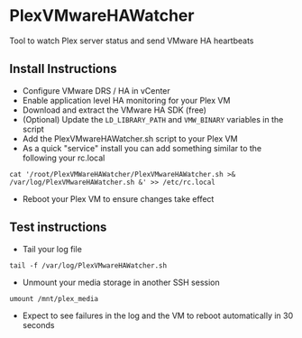 # PlexVMwareHAWatcher
Tool to watch Plex server status and send VMware HA heartbeats

## Install Instructions
- Configure VMware DRS / HA in vCenter
- Enable application level HA monitoring for your Plex VM
- Download and extract the VMware HA SDK (free)
- (Optional) Update the `LD_LIBRARY_PATH` and `VMW_BINARY` variables in the script
- Add the PlexVMwareHAWatcher.sh script to your Plex VM
- As a quick "service" install you can add something similar to the following your rc.local
```
cat '/root/PlexVMWareHAWatcher/PlexVMwareHAWatcher.sh >& /var/log/PlexVMwareHAWatcher.sh &' >> /etc/rc.local
```
- Reboot your Plex VM to ensure changes take effect

## Test instructions
- Tail your log file
```
tail -f /var/log/PlexVMwareHAWatcher.sh
```
- Unmount your media storage in another SSH session
```
umount /mnt/plex_media
```
- Expect to see failures in the log and the VM to reboot automatically in 30 seconds

